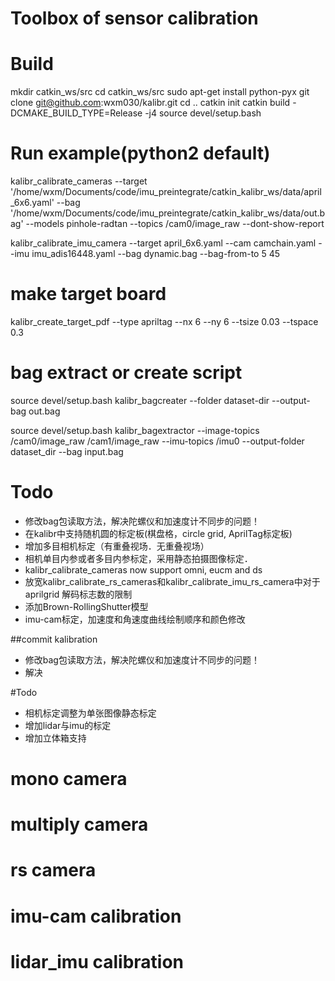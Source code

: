 # Toolbox of sensor calibration


# Build 
mkdir catkin_ws/src
cd catkin_ws/src
sudo apt-get install python-pyx
git clone git@github.com:wxm030/kalibr.git
cd ..
catkin init
catkin build -DCMAKE_BUILD_TYPE=Release -j4
source  devel/setup.bash

# Run example(python2 default)
kalibr_calibrate_cameras   --target    '/home/wxm/Documents/code/imu_preintegrate/catkin_kalibr_ws/data/april_6x6.yaml'     --bag   '/home/wxm/Documents/code/imu_preintegrate/catkin_kalibr_ws/data/out.bag'      --models pinhole-radtan --topics /cam0/image_raw  --dont-show-report

kalibr_calibrate_imu_camera --target april_6x6.yaml --cam camchain.yaml --imu imu_adis16448.yaml --bag dynamic.bag --bag-from-to 5 45

# make target board
kalibr_create_target_pdf --type apriltag --nx 6 --ny 6 --tsize 0.03 --tspace 0.3

# bag extract or create script
source devel/setup.bash
kalibr_bagcreater --folder dataset-dir  --output-bag  out.bag

source devel/setup.bash
kalibr_bagextractor --image-topics /cam0/image_raw  /cam1/image_raw  --imu-topics  /imu0  --output-folder dataset_dir  --bag input.bag

# Todo
- 修改bag包读取方法，解决陀螺仪和加速度计不同步的问题！
- 在kalibr中支持随机圆的标定板(棋盘格，circle grid, AprilTag标定板)
- 增加多目相机标定（有重叠视场．无重叠视场）
- 相机单目内参或者多目内参标定，采用静态拍摄图像标定．
- kalibr_calibrate_cameras now support omni, eucm and ds
- 放宽kalibr_calibrate_rs_cameras和kalibr_calibrate_imu_rs_camera中对于aprilgrid 解码标志数的限制
- 添加Brown-RollingShutter模型
- imu-cam标定，加速度和角速度曲线绘制顺序和颜色修改

##commit kalibration
- 修改bag包读取方法，解决陀螺仪和加速度计不同步的问题！
- 解决






#Todo
- 相机标定调整为单张图像静态标定
- 增加lidar与imu的标定
- 增加立体箱支持


# mono camera

# multiply camera

# rs camera

# imu-cam calibration

# lidar_imu calibration
